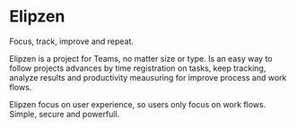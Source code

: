# Elipzen
Focus, track, improve and repeat.

Elipzen is a project for Teams, no matter size or type.
Is an easy way to follow projects advances by time registration on tasks, keep tracking, analyze results and productivity meausuring for improve process and work flows.

Elipzen focus on user experience, so users only focus on work flows.
Simple, secure and powerfull.
